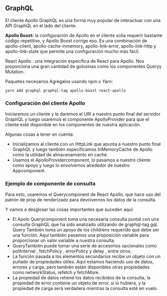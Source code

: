 ## GraphQL
El cliente Apollo GraphQL es una forma muy popular de interactuar con una API GraphQL en el lado del cliente.

**Apollo Boost:** la configuración de Apollo en el cliente solía requerir bastante código repetitivo, y Apollo Boost corrige eso. Es una combinación de apollo-client, apollo-cache-inmemory, apollo-link-error, apollo-link-http y apollo-link-state que permite una configuración mucho más fácil.

React Apollo : una integración específica de React para Apollo. Nos proporciona una gran cantidad de golosinas como los componentes Queryy Mutation.

Paquetes necesarios
Agrégalos usando npm o Yarn:
```
yarn add graphql graphql-tag apollo-boost react-apollo
```

### Configuración del cliente Apollo
 Iniciaremos un cliente y le daremos el URI a nuestro punto final del servidor GraphQL y luego usaremos el componente ApolloProvider para que el cliente esté disponible en los componentes de nuestra aplicación.

 Algunas cosas a tener en cuenta:

 - Inicializamos al cliente con un HttpLink que apunta a nuestro punto final GraphQL y luego también especificamos InMemoryCache de Apollo como la utilidad de almacenamiento en caché.
 - Usamos el ApolloProvidercomponent, lo pasamos a nuestro cliente como apoyo y luego lo envolvemos alrededor de nuestro Appcomponent.

### Ejemplo de componente de consulta
Para esto, usaremos el Querycomponent de React Apollo, que hace uso del patrón de prop de renderizado para devolvernos los datos de la consulta.

Y vamos a desglosar las cosas importantes que suceden aquí:

- El Apolo Querycomponent toma una necesaria consulta puntal con una consulta GraphQL que ha sido analizado utilizando de graphql-tag gql. Query También toma un apoyo de los childrens requerido que debe ser una función. Aquí también pasamos una proposición variable para proporcionar un valor variable a nuestra consulta.
- QueryTambién puede tomar una serie de accesorios opcionales como pollInterval , fetchPolicy , errorPolicy y delay , entre otros.
- La función pasada a los elementos secundarios recibe un objeto con un puñado de propiedades útiles. Aquí estamos haciendo uso de datos, errores y carga, pero también están disponibles otras propiedades como networkStatus, refetch y fetchMore.
- La propiedad de datos retiene los datos recibidos de la consulta, la propiedad de error contiene un objeto de error, si lo hubiera, y la propiedad de carga será verdadera mientras la consulta esté en vuelo.
